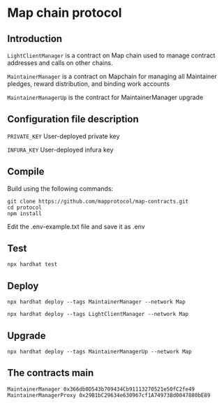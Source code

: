 # Map chain protocol

## Introduction
`LightClientManager` is a contract on Map chain used to manage contract addresses and calls on other chains.

`MaintainerManager` is a contract on Mapchain for managing all Maintainer pledges, reward distribution, and binding work accounts

`MaintainerManagerUp` is the contract for MaintainerManager upgrade

## Configuration file description

`PRIVATE_KEY` User-deployed private key

`INFURA_KEY` User-deployed infura key

## Compile

Build using the following commands:

```shell
git clone https://github.com/mapprotocol/map-contracts.git
cd protocol
npm install
```

Edit the .env-example.txt file and save it as .env

## Test

```shell
npx hardhat test
```

## Deploy

```shell
npx hardhat deploy --tags MaintainerManager --network Map

npx hardhat deploy --tags LightClientManager --network Map
```

## Upgrade

```shell
npx hardhat deploy --tags MaintainerManagerUp --network Map
```

## The contracts main

```shell
MaintainerManager 0x366db0D543b709434Cb91113270521e50fC2fe49
MaintainerManagerProxy 0x29B1bC29634e630967cf1A74973Bd0047880bE89
```
